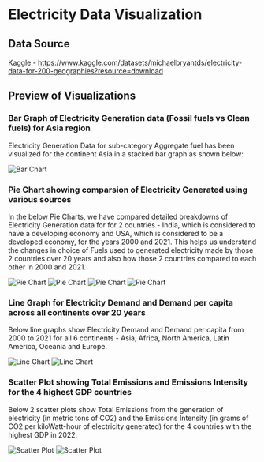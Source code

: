 # Electricity Data Visualization

## Data Source

Kaggle - https://www.kaggle.com/datasets/michaelbryantds/electricity-data-for-200-geographies?resource=download

## Preview of Visualizations

### Bar Graph of Electricity Generation data (Fossil fuels vs Clean fuels) for Asia region

Electricity Generation Data for sub-category Aggregate fuel has been visualized for the continent Asia in a stacked bar graph as shown below:

![Bar Chart](https://github.com/PalakDilipVerma/electricity-data-viz-python/blob/main/screenshots/v1-stacked-bar-chart.png)

### Pie Chart showing comparsion of Electricity Generated using various sources

In the below Pie Charts, we have compared detailed breakdowns of Electricity Generation data for for 2 countries - India, which is considered to have a developing economy and USA, which is considered to be a developed economy, for the years 2000 and 2021. This helps us understand the changes in choice of Fuels used to generated electricity made by those 2 countries over 20 years and also how those 2 countries compared to each other in 2000 and 2021.

![Pie Chart](https://github.com/PalakDilipVerma/electricity-data-viz-python/blob/main/screenshots/v2a-pie-chart.png)
![Pie Chart](https://github.com/PalakDilipVerma/electricity-data-viz-python/blob/main/screenshots/v2b-pie-chart.png)
![Pie Chart](https://github.com/PalakDilipVerma/electricity-data-viz-python/blob/main/screenshots/v2c-pie-chart.png)
![Pie Chart](https://github.com/PalakDilipVerma/electricity-data-viz-python/blob/main/screenshots/v2d-pie-chart.png)


### Line Graph for Electricity Demand and Demand per capita across all continents over 20 years

Below line graphs show Electricity Demand and Demand per capita from 2000 to 2021 for all 6 continents - Asia, Africa, North America, Latin America, Oceania and Europe.

![Line Chart](https://github.com/PalakDilipVerma/electricity-data-viz-python/blob/main/screenshots/v3a-line-chart.png)
![Line Chart](https://github.com/PalakDilipVerma/electricity-data-viz-python/blob/main/screenshots/v3b-line-chart.png)


### Scatter Plot showing Total Emissions and Emissions Intensity for the 4 highest GDP countries

Below 2 scatter plots show Total Emissions from the generation of electricity (in metric tons of CO2) and the Emissions Intensity (in grams of CO2 per kiloWatt-hour of electricity generated) for the 4 countries with the highest GDP in 2022.

![Scatter Plot](https://github.com/PalakDilipVerma/electricity-data-viz-python/blob/main/screenshots/v4a-scatter-plot.png)
![Scatter Plot](https://github.com/PalakDilipVerma/electricity-data-viz-python/blob/main/screenshots/v4b-scatter-plot.png)
